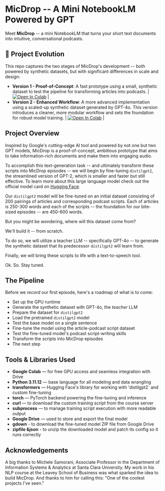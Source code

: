 # MicDrop -- A Mini NotebookLM Powered by GPT

Meet **MicDrop** -- a mini NotebookLM that turns your short text documents into intuitive, conversational podcasts.

## 🚧 Project Evolution

This repo captures the two stages of MicDrop's development -- both powered by synthetic datasets, but with significant differences in scale and design:

- **Version 1 - Proof-of-Concept**: A fast prototype using a small, synthetic dataset to test the pipeline for transforming articles into podcasts. | [![Open In Colab](https://colab.research.google.com/assets/colab-badge.svg)](https://colab.research.google.com/drive/177J6947KLG3UtF3ZdulVNKG8FaHvZQYS?usp=sharing) |
- **Version 2 - Enhanced Workflow**: A more advanced implementation using a scaled-up synthetic dataset generated by GPT-4o. This version introduces a cleaner, more modular workflow and sets the foundation for robust model training. | [![Open In Colab](https://colab.research.google.com/assets/colab-badge.svg)](https://colab.research.google.com/drive/101MJhSnomGYCt2G0xmW8XN0IT9kNHPVk) |

## Project Overview

Inspired by Google's cutting-edge AI tool and powered by not one but two GPT models, MicDrop is a proof-of-concept, ambitious prototype that aims to take information-rich documents and make them into engaging audio.

To accomplish this text-generation task -- and ultimately transform these scripts into MicDrop episodes -- we will begin by fine-tuning `distilgpt2`, the streamlined version of GPT-2, which is smaller and faster but still effective. To learn more about this large language model check out the official model card on [Hugging Face](https://huggingface.co/distilgpt2).

Our `distilgpt2` model will be fine-tuned on an initial dataset consisting of 200 pairings of articles and corresponding podcast scripts. Each of articles is 250-300 words and each of the scripts -- the foundation for our bite-sized episodes -- are 450-600 words.

But you might be wondering, where will this dataset come from?

We'll build it -- from scratch.

To do so, we will utilize a teacher LLM -- specifically GPT-4o -- to generate the synthetic dataset that its predecessor `distilgpt2` will learn from.

Finally, we will bring these scripts to life with a text-to-speech tool.

Ok. So. Stay tuned.

## The Pipeline

Before we *record* our first episode, here's a roadmap of what is to come:

- Set up the GPU runtime
- Generate the synthetic dataset with GPT-4o, the *teacher* LLM
- Prepare the dataset for `distilgpt2`
- Load the pretrained `distilgpt2` model
- Test the base model on a single sentence
- Fine-tune the model using the article-podcast script dataset
- Test the fine-tuned model's podcast script-writing skills
- Transform the scripts into MicDrop episodes
- The next step

## Tools & Libraries Used

- **Google Colab** — for free GPU access and seamless integration with Drive  
- **Python 3.11.12** — base language for all modeling and data wrangling   
- **transformers** — Hugging Face's library for working with 'distilgpt2` and custom fine-tuning  
- **torch** — PyTorch backend powering the fine-tuning and inference  
- **curl** — to download the custom training script from the course server    
- **subprocess** — to manage training script execution with more readable output  
- **Google Drive** — used to store and export the final model
- **gdown** - to download the fine-tuned model ZIP file from Google Drive
- **zipfile &json** - to unzip the downloaded model and patch its config so it runs correctly

## Acknowledgements

A big thanks to Michele Samorani, Associate Professor in the Department of Information Systems & Analytics at Santa Clara University. My work in his NLP course at the Leavey School of Business was what sparked the idea to build MicDrop. And thanks to him for calling this: "One of the coolest projects I've seen."
